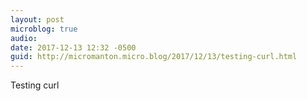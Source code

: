 ```yaml
---
layout: post
microblog: true
audio: 
date: 2017-12-13 12:32 -0500
guid: http://micromanton.micro.blog/2017/12/13/testing-curl.html
---
```

Testing curl
